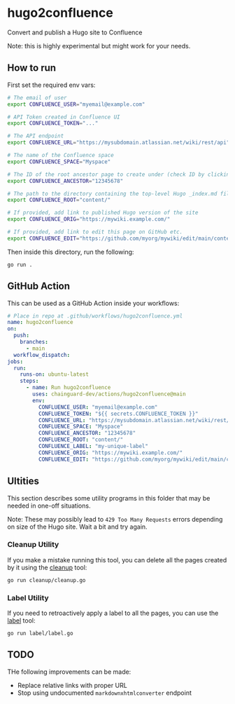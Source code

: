 # hugo2confluence

Convert and publish a Hugo site to Confluence

Note: this is highly experimental but might work for your needs.

## How to run

First set the required env vars:

```sh
# The email of user
export CONFLUENCE_USER="myemail@example.com"

# API Token created in Confluence UI
export CONFLUENCE_TOKEN="..."

# The API endpoint
export CONFLUENCE_URL="https://mysubdomain.atlassian.net/wiki/rest/api"

# The name of the Confluence space
export CONFLUENCE_SPACE="Myspace"

# The ID of the root ancestor page to create under (check ID by clicking "Edit")
export CONFLUENCE_ANCESTOR="12345678"

# The path to the directory containing the top-level Hugo _index.md file
export CONFLUENCE_ROOT="content/"

# If provided, add link to published Hugo version of the site
export CONFLUENCE_ORIG="https://mywiki.example.com/"

# If provided, add link to edit this page on GitHub etc.
export CONFLUENCE_EDIT="https://github.com/myorg/mywiki/edit/main/content/"
```

Then inside this directory, run the following:
```
go run .
```

## GitHub Action

This can be used as a GitHub Action inside your workflows:

```yaml
# Place in repo at .github/workflows/hugo2confluence.yml
name: hugo2confluence
on:
  push:
    branches:
      - main
  workflow_dispatch:
jobs:
  run:
    runs-on: ubuntu-latest
    steps:
      - name: Run hugo2confluence
        uses: chainguard-dev/actions/hugo2confluence@main
        env:
          CONFLUENCE_USER: "myemail@example.com"
          CONFLUENCE_TOKEN: "${{ secrets.CONFLUENCE_TOKEN }}"
          CONFLUENCE_URL: "https://mysubdomain.atlassian.net/wiki/rest/api"
          CONFLUENCE_SPACE: "Myspace"
          CONFLUENCE_ANCESTOR: "12345678"
          CONFLUENCE_ROOT: "content/"
          CONFLUENCE_LABEL: "my-unique-label"
          CONFLUENCE_ORIG: "https://mywiki.example.com/"
          CONFLUENCE_EDIT: "https://github.com/myorg/mywiki/edit/main/content/"
```

## Ultities

This section describes some utility programs in this folder
that may be needed in one-off situations.

Note: These may possibly lead to `429 Too Many Requests` errors depending on size of the Hugo site. Wait a bit and try again.

### Cleanup Utility

If you make a mistake running this tool, you can delete all the pages
created by it using the [cleanup](./cleanup/) tool:

```
go run cleanup/cleanup.go
```

### Label Utility

If you need to retroactively apply a label to all the pages,
you can use the [label](./label/) tool:

```
go run label/label.go
```

## TODO

THe following improvements can be made:

- Replace relative links with proper URL
- Stop using undocumented `markdownxhtmlconverter` endpoint
